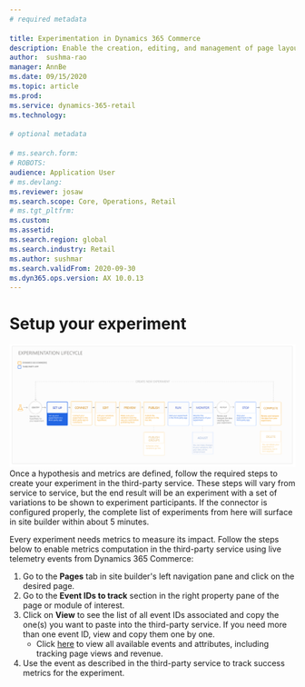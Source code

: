 ```yaml
---
# required metadata

title: Experimentation in Dynamics 365 Commerce
description: Enable the creation, editing, and management of page layout and content treatments in site builder. End-to-end experimentation support will be enabled for e-commerce pages, as well as entities within a page.
author:  sushma-rao 
manager: AnnBe
ms.date: 09/15/2020
ms.topic: article
ms.prod: 
ms.service: dynamics-365-retail
ms.technology: 

# optional metadata

# ms.search.form: 
# ROBOTS: 
audience: Application User
# ms.devlang: 
ms.reviewer: josaw
ms.search.scope: Core, Operations, Retail
# ms.tgt_pltfrm: 
ms.custom: 
ms.assetid: 
ms.search.region: global
ms.search.industry: Retail
ms.author: sushmar
ms.search.validFrom: 2020-09-30
ms.dyn365.ops.version: AX 10.0.13
---
```


# Setup your experiment
![Experimentation user journey - Setup](./media/experimentation_setup.svg "Experimentation user journey - Setup")
Once a hypothesis and metrics are defined, follow the required steps to create your experiment in the third-party service. These steps will vary from service to service, but the end result will be an experiment with a set of variations to be shown to experiment participants. If the connector is configured properly, the complete list of experiments from here will surface in site builder within about 5 minutes.

Every experiment needs metrics to measure its impact. Follow the steps below to enable metrics computation in the third-party service using live telemetry events from Dynamics 365 Commerce:
1. Go to the **Pages** tab in site builder's left navigation pane and click on the desired page. 
1. Go to the **Event IDs to track** section in the right property pane of the page or module of interest.
1. Click on **View** to see the list of all event IDs associated and copy the one(s) you want to paste into the third-party service. If you need more than one event ID, view and copy them one by one. 
    - Click [here](https://docs.microsoft.com/en-us/dynamics365/commerce/dev-itpro/retail-component-events-diagnostics-troubleshooting#e-commerce-events) to view all available events and attributes, including tracking page views and revenue.
1. Use the event as described in the third-party service to track success metrics for the experiment.
